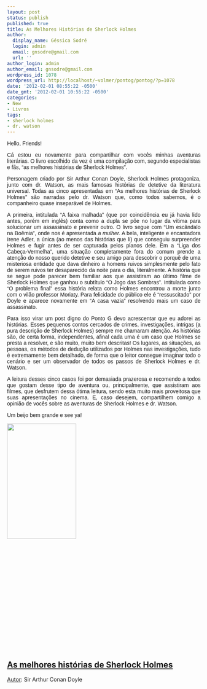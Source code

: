 ```yaml
---
layout: post
status: publish
published: true
title: As Melhores Histórias de Sherlock Holmes
author:
  display_name: Géssica Sodré
  login: admin
  email: gnsodre@gmail.com
  url: ''
author_login: admin
author_email: gnsodre@gmail.com
wordpress_id: 1078
wordpress_url: http://localhost/~volmer/pontog/pontog/?p=1078
date: '2012-02-01 08:55:22 -0500'
date_gmt: '2012-02-01 10:55:22 -0500'
categories:
- New
- Livros
tags:
- sherlock holmes
- dr. watson
---
```

<p align="JUSTIFY"><span style="font-family: Calibri, sans-serif;">Hello, Friends!</span></p>
<p align="JUSTIFY"><span style="font-family: Calibri, sans-serif;">Cá estou eu novamente para compartilhar com vocês minhas aventuras literárias. O livro escolhido da vez é uma compilação com, segundo especialistas e fãs, “as melhores histórias de Sherlock Holmes”.</span></p>
<p align="JUSTIFY"><span style="font-family: Calibri, sans-serif;">Personagem criado por Sir Arthur Conan Doyle, Sherlock Holmes protagoniza, junto com dr. Watson, as mais famosas histórias de detetive da literatura universal. Todas as cinco apresentadas em “As melhores histórias de Sherlock Holmes” são narradas pelo dr. Watson que, como todos sabemos, é o companheiro quase inseparável de Holmes. </span></p>
<p align="JUSTIFY"><span style="font-family: Calibri, sans-serif;">A primeira, intitulada “A faixa malhada” (que por coincidência eu já havia lido antes, porém em inglês) conta como a dupla se põe no lugar da vítima para solucionar um assassinato e prevenir outro. O livro segue com “Um escândalo na Boêmia”, onde nos é apresentada </span><span style="font-family: Calibri, sans-serif;"><em>a mulher.</em></span><span style="font-family: Calibri, sans-serif;"> A bela, inteligente e encantadora Irene Adler, a única (ao menos das histórias que li) que conseguiu surpreender Holmes e fugir antes de ser capturada pelos planos dele. Em a “Liga dos Cabeça-Vermelha”, uma situação completamente fora do comum prende a atenção do nosso querido detetive e seu amigo para descobrir o porquê de uma misteriosa entidade que dava dinheiro a homens ruivos simplesmente pelo fato de serem ruivos ter desaparecido da noite para o dia, literalmente. A história que se segue pode parecer bem familiar aos que assistiram ao último filme de Sherlock Holmes que ganhou o subtítulo “O Jogo das Sombras”. Intitulada como “O problema final” essa história relata como Holmes encontrou a morte junto com o vilão professor Moriaty. Para felicidade do público ele é “ressuscitado” por Doyle e aparece novamente em “A casa vazia” resolvendo mais um caso de assassinato.</span></p>
<p align="JUSTIFY"><span style="font-family: Calibri, sans-serif;">Para isso virar um post digno do Ponto G devo acrescentar que eu adorei as histórias. Esses pequenos contos cercados de crimes, investigações, intrigas (a pura descrição de Sherlock Holmes) sempre me chamaram atenção. As histórias são, de certa forma, independentes, afinal cada uma é um caso que Holmes se presta a resolver, e são muito, muito bem descritas! Os lugares, as situações, as pessoas, os métodos de dedução utilizados por Holmes nas investigações, tudo é extremamente bem detalhado, de forma que o leitor consegue imaginar todo o cenário e ser um observador de todos os passos de Sherlock Holmes e dr. Watson.</span></p>
<p align="JUSTIFY"><span style="font-family: Calibri, sans-serif;">A leitura desses cinco casos foi por demasiada prazerosa e recomendo a todos que gostam desse tipo de aventura ou, principalmente, que assistiram aos filmes, que desfrutem dessa ótima leitura, sendo esta muito mais proveitosa que suas apresentações no cinema. E, caso desejem, compartilhem comigo a opinião de vocês sobre as aventuras de Sherlock Holmes e dr. Watson.</span></p>
<p align="JUSTIFY"><span style="font-family: Calibri, sans-serif;">Um beijo bem grande e see ya!</span></p>
<p align="JUSTIFY"><a href="http://i.s8.com.br/images/books/cover/img4/1695754_4.jpg" target="_blank"><img class="alignleft size-medium wp-image-1079" style="border-style: initial; border-color: initial; border-image: initial; border-width: 0px;" title="As melhores histórias de Sherlock Holmes" src="http://localhost/~volmer/pontog/pontog/wp-content/uploads/2012/02/1695754_4-180x300.jpg" alt="" width="180" height="300" /></a></p>
<p></br></br></br></br></br></br></br></br></br></br></br></br></br></br></br></br></p>
<h2 align="JUSTIFY"><span style="text-decoration: underline;">As melhores histórias de Sherlock Holmes</span></h2>
<p align="JUSTIFY"><span style="text-decoration: underline;">Autor</span>: Sir Arthur Conan Doyle</p>
